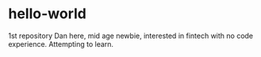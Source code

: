 # hello-world
1st repository
Dan here, mid age newbie, interested in fintech with no code experience. Attempting to learn. 
